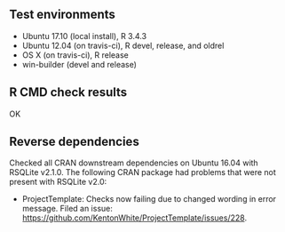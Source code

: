 ## Test environments

* Ubuntu 17.10 (local install), R 3.4.3
* Ubuntu 12.04 (on travis-ci), R devel, release, and oldrel
* OS X (on travis-ci), R release
* win-builder (devel and release)

## R CMD check results

OK

## Reverse dependencies

Checked all CRAN downstream dependencies on Ubuntu 16.04
with RSQLite v2.1.0. The following CRAN package had problems that were not
present with RSQLite v2.0:

- ProjectTemplate: Checks now failing due to changed wording in error message. Filed an issue: https://github.com/KentonWhite/ProjectTemplate/issues/228.
